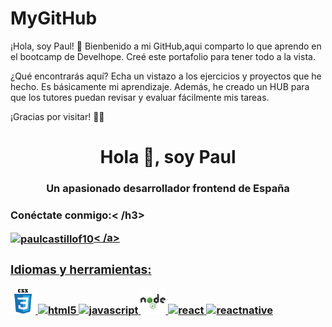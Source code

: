 # MyGitHub
¡Hola, soy Paul! 👋
Bienbenido a mi GitHub,aqui comparto lo que aprendo en el bootcamp de Develhope. 
Creé este portafolio para tener todo a la vista.

¿Qué encontrarás aquí?
Echa un vistazo a los ejercicios y proyectos que he hecho.
Es básicamente mi aprendizaje. Además, he creado un HUB para que los tutores puedan revisar y evaluar fácilmente mis tareas.

¡Gracias por visitar! 👋🚀

<h1 align="center">Hola 👋, soy Paul</h1>
<h3 align="center">Un apasionado desarrollador frontend de España</h3>

<h3 align="left">Conéctate conmigo:< /h3>
<p align="left">
<a href="https://linkedin.com/in/paulcastillof10" target="blank"><img align="center" src="https://raw. githubusercontent.com/rahuldkjain/github-profile-readme-generator/master/src/images/icons/Social/linked-in-alt.svg" alt="paulcastillof10" height="30" width="40" />< /a>
</p>

<h3 align="left">Idiomas y herramientas:</h3>
<p align="left"> <a href="https://www.w3schools.com/css/" objetivo ="_blank" rel="noreferrer"> <img src="https://raw.githubusercontent.com/devicons/devicon/master/icons/css3/css3-original-wordmark.svg" alt="css3" width= "40" altura="40"/> </a> <a href="https://www.w3.org/html/" target="_blank" rel="noreferrer"> <img src="https: //raw.githubusercontent.com/devicons/devicon/master/icons/html5/html5-original-wordmark.svg" alt="html5" width="40" height="40"/> </a> <a href ="https://developer.mozilla.org/en-US/docs/Web/JavaScript" target="_blank" rel="noreferrer"> <img src="https://raw.githubusercontent.com/devicons/ devicon/master/icons/javascript/javascript-original.svg" alt="javascript" width="40" height="40"/> </a> <a href="https://nodejs.org" target= "_blank" rel="noreferrer"> <img src="https://raw.githubusercontent.com/devicons/devicon/master/icons/nodejs/nodejs-original-wordmark.svg" alt="nodejs" width=" 40" altura="40"/> </a> <a href="https://reactjs.org/" target="_blank" rel="noreferrer"> <img src="https://raw.githubusercontent .com/devicons/devicon/master/icons/react/react-original-wordmark.svg" alt="react" width="40" height="40"/> </a> <a href="https:/ /reactnative.dev/" target="_blank" rel="noreferrer"> <img src="https://reactnative.dev/img/header_logo.svg" alt="reactnative" width="40" height="40 "/> </a> </p>

